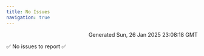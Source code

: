 ```yaml
---
title: No Issues
navigation: true
---
```


<p style="text-align:right;color:#cccs">
Generated Sun, 26 Jan 2025 23:08:18 GMT
</p>
<p>✅ No issues to report ✅</p>



